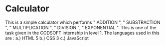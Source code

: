 # Calculator

This is a simple calculator which performs " ADDITION ", " SUBSTRACTION ", " MULTIPLICATION ", " DIVISION ", " EXPONENTIAL ".
This is one of the task given in the CODSOFT internship in level 1.
The languages used in this are :
   a.) HTML 5
   b.) CSS 3
   c.) JavaScript 
